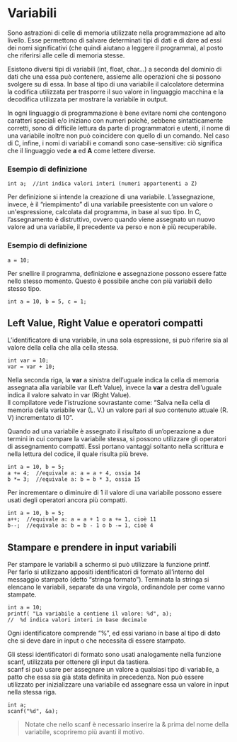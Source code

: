 # Variabili
Sono astrazioni di celle di memoria utilizzate nella programmazione ad alto livello. Esse permettono di salvare determinati tipi di dati e di dare ad essi dei nomi significativi (che quindi aiutano a leggere il programma), al posto che riferirsi alle celle di memoria stesse.

Esistono diversi tipi di variabili (int, float, char…) a seconda del dominio di dati che una essa può contenere, assieme alle operazioni che si possono svolgere su di essa. In base al tipo di una variabile il calcolatore determina la codifica utilizzata per trasporre il suo valore in linguaggio macchina e la decodifica utilizzata per mostrare la variabile in output.

In ogni linguaggio di programmazione è bene evitare nomi che contengono caratteri speciali e/o iniziano con numeri poichè, sebbene sintatticamente corretti, sono di difficile lettura da parte di programmatori e utenti, il nome di una variabile inoltre non può coincidere con quello di un comando. Nel caso di C, infine, i nomi di variabili e comandi sono case-sensitive: ciò significa che il linguaggio vede **a** ed **A** come lettere diverse.

### Esempio di definizione
`int a;  //int indica valori interi (numeri appartenenti a Z)​`

Per definizione si intende la creazione di una variabile. L’assegnazione, invece, è il “riempimento” di una variabile preesistente con un valore o un'espressione, calcolata dal programma, in base al suo tipo. In C, l’assegnamento è distruttivo, ovvero quando viene assegnato un nuovo valore ad una variabile, il precedente va perso e non è più recuperabile.

### Esempio di definizione
`a = 10;`

Per snellire il programma, definizione e assegnazione possono essere fatte nello stesso momento. Questo è possibile anche con più variabili dello stesso tipo.

`int a = 10, b = 5, c = 1;`

## Left Value, Right Value e operatori compatti
L’identificatore di una variabile, in una sola espressione, si può riferire sia al valore della cella che alla cella stessa.

```
int var = 10;​
var = var + 10;
```

Nella seconda riga, la **var** a sinistra dell’uguale indica la cella di memoria assegnata alla variabile var (Left Value), invece la **var** a destra dell’uguale indica il valore salvato in var (Right Value).  
Il compilatore vede l’istruzione sovrastante come: “Salva nella cella di memoria della variabile var (L. V.) un valore pari al suo contenuto attuale (R. V) incrementato di 10”.

Quando ad una variabile è assegnato il risultato di un’operazione a due termini in cui compare la variabile stessa, si possono utilizzare gli operatori di assegnamento compatti. Essi portano vantaggi soltanto nella scrittura e nella lettura del codice, il quale risulta più breve.

```
int a = 10, b = 5;
a += 4;  //equivale a: a = a + 4, ossia 14
b *= 3;  //equivale a: b = b * 3, ossia 15
```

Per incrementare o diminuire di 1 il valore di una variabile possono essere usati degli operatori ancora più compatti.

```
int a = 10, b = 5;​
a++;  //equivale a: a = a + 1 o a += 1, cioè 11
b--;  //equivale a: b = b - 1 o b -= 1, cioè 4
```

## Stampare e prendere in input variabili
Per stampare le variabili a schermo si può utilizzare la funzione printf.  
Per farlo si utilizzano appositi identificatori di formato all’interno del messaggio stampato (detto “stringa formato”). Terminata la stringa si elencano le variabili, separate da una virgola, ordinandole per come vanno stampate.

```
int a = 10;
printf(​ "La variabile a contiene il valore: %d", a);
//  %d indica valori interi in base decimale
```

Ogni identificatore comprende “%”, ed essi variano in base al tipo di dato che si deve dare in input o che necessita di essere stampato.

Gli stessi identificatori di formato sono usati analogamente nella funzione scanf, utilizzata per ottenere gli input da tastiera.  
scanf si può usare per assegnare un valore a qualsiasi tipo di variabile, a patto che essa sia già stata definita in precedenza. Non può essere utilizzato per inizializzare una variabile ed assegnare essa un valore in input nella stessa riga.

```
int a;​
scanf(​"%d", &a);
```
> Notate che nello scanf è necessario inserire la & prima del nome della variabile, scopriremo più avanti il motivo.